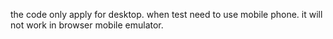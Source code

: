 the code only apply for desktop. when test need to use mobile phone. it will not work in browser mobile emulator.
